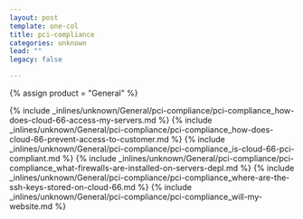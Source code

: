 ```yaml
---
layout: post
template: one-col
title: pci-compliance
categories: unknown
lead: ""
legacy: false

---
```

{% assign product = "General" %}

{% include _inlines/unknown/General/pci-compliance/pci-compliance_how-does-cloud-66-access-my-servers.md %}
{% include _inlines/unknown/General/pci-compliance/pci-compliance_how-does-cloud-66-prevent-access-to-customer.md %}
{% include _inlines/unknown/General/pci-compliance/pci-compliance_is-cloud-66-pci-compliant.md %}
{% include _inlines/unknown/General/pci-compliance/pci-compliance_what-firewalls-are-installed-on-servers-depl.md %}
{% include _inlines/unknown/General/pci-compliance/pci-compliance_where-are-the-ssh-keys-stored-on-cloud-66.md %}
{% include _inlines/unknown/General/pci-compliance/pci-compliance_will-my-website.md %}
